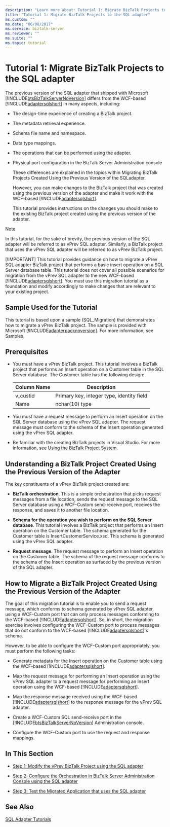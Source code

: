 ```yaml
---
description: "Learn more about: Tutorial 1: Migrate BizTalk Projects to the SQL adapter"
title: "Tutorial 1: Migrate BizTalk Projects to the SQL adapter"
ms.custom: ""
ms.date: "06/08/2017"
ms.service: biztalk-server
ms.reviewer: ""
ms.suite: ""
ms.topic: tutorial
---
```

# Tutorial 1: Migrate BizTalk Projects to the SQL adapter
The previous version of the SQL adapter that shipped with Microsoft [!INCLUDE[btsBizTalkServerNoVersion](../../includes/btsbiztalkservernoversion-md.md)] differs from the WCF-based [!INCLUDE[adaptersqlshort](../../includes/adaptersqlshort-md.md)] in many aspects, including:  
  
- The design-time experience of creating a BizTalk project.  
  
- The metadata retrieval experience.  
  
- Schema file name and namespace.  
  
- Data type mappings.  
  
- The operations that can be performed using the adapter.  
  
- Physical port configuration in the BizTalk Server Administration console  
  
  These differences are explained in the topics within Migrating BizTalk Projects Created Using the Previous Version of the SQLadapter.  
  
  However, you can make changes to the BizTalk project that was created using the previous version of the adapter and make it work with the WCF-based [!INCLUDE[adaptersqlshort](../../includes/adaptersqlshort-md.md)].  
  
  This tutorial provides instructions on the changes you should make to the existing BizTalk project created using the previous version of the adapter.  
  
> [!NOTE]
>  In this tutorial, for the sake of brevity, the previous version of the SQL adapter will be referred to as vPrev SQL adapter. Similarly, a BizTalk project that uses the vPrev SQL adapter will be referred to as vPrev BizTalk project.  
> 
> [!IMPORTANT]
>  This tutorial provides guidance on how to migrate a vPrev SQL adapter BizTalk project that performs a basic insert operation on a SQL Server database table. This tutorial does not cover all possible scenarios for migration from the vPrev SQL adapter to the new WCF-based [!INCLUDE[adaptersqlshort](../../includes/adaptersqlshort-md.md)]. You must use this migration tutorial as a foundation and modify accordingly to make changes that are relevant to your existing project.  
  
## Sample Used for the Tutorial  
 This tutorial is based upon a sample (SQL_Migration) that demonstrates how to migrate a vPrev BizTalk project. The sample is provided with Microsoft [!INCLUDE[adapterpacknoversion](../../includes/adapterpacknoversion-md.md)]. For more information, see Samples.  
  
## Prerequisites  
  
-   You must have a vPrev BizTalk project. This tutorial involves a BizTalk project that performs an Insert operation on a Customer table in the SQL Server database. The Customer table has the following design:  
  
    |Column Name|Description|  
    |-----------------|-----------------|  
    |v_custid|Primary key, integer type, identity field|  
    |Name|nchar(10) type|  
  
-   You must have a request message to perform an Insert operation on the SQL Server database using the vPrev SQL adapter. The request message must conform to the schema of the Insert operation generated using the vPrev SQL adapter.  
  
-   Be familiar with the creating BizTalk projects in Visual Studio. For more information, see [Using the BizTalk Project System](../../core/using-the-biztalk-project-system.md).
  
## Understanding a BizTalk Project Created Using the Previous Version of the Adapter  
 The key constituents of a vPrev BizTalk project created are:  
  
-   **BizTalk orchestration**. This is a simple orchestration that picks request messages from a file location, sends the request message to the SQL Server database using a WCF-Custom send-receive port, receives the response, and saves it to another file location.  
  
-   **Schema for the operation you wish to perform on the SQL Server database**. This tutorial involves a BizTalk project that performs an Insert operation on the Customer table. The schema generated for the Customer table is InsertCustomerService.xsd. This schema is generated using the vPrev SQL adapter.  
  
-   **Request message**. The request message to perform an Insert operation on the Customer table. The schema of the request message conforms to the schema of the Insert operation as surfaced by the previous version of the SQL adapter.  
  
## How to Migrate a BizTalk Project Created Using the Previous Version of the Adapter  
 The goal of this migration tutorial is to enable you to send a request message, which conforms to schema generated by vPrev SQL adapter, using a WCF-Custom port that can only process messages conforming to the WCF-based [!INCLUDE[adaptersqlshort](../../includes/adaptersqlshort-md.md)]. So, in short, the migration exercise involves configuring the WCF-Custom port to process messages that do not conform to the WCF-based [!INCLUDE[adaptersqlshort](../../includes/adaptersqlshort-md.md)]'s schema.  
  
 However, to be able to configure the WCF-Custom port appropriately, you must perform the following tasks:  
  
- Generate metadata for the Insert operation on the Customer table using the WCF-based [!INCLUDE[adaptersqlshort](../../includes/adaptersqlshort-md.md)].  
  
- Map the request message for performing an Insert operation using the vPrev SQL adapter to a request message for performing an Insert operation using the WCF-based [!INCLUDE[adaptersqlshort](../../includes/adaptersqlshort-md.md)].  
  
- Map the response message received using the WCF-based [!INCLUDE[adaptersqlshort](../../includes/adaptersqlshort-md.md)] to the response message for the vPrev SQL adapter.  
  
- Create a WCF-Custom SQL send-receive port in the [!INCLUDE[btsBizTalkServerNoVersion](../../includes/btsbiztalkservernoversion-md.md)] Administration console.  
  
- Configure the WCF-Custom port to use the request and response mappings.  
  
## In This Section  
  
-   [Step 1: Modify the vPrev BizTalk Project using the SQL adapter](../../adapters-and-accelerators/adapter-sql/step-1-modify-the-vprev-biztalk-project-using-the-sql-adapter.md)  
  
-   [Step 2: Configure the Orchestration in BizTalk Server Administration Console using the SQL adapter](../../adapters-and-accelerators/adapter-sql/step-2-configure-the-orchestration-to-use-the-sql-adapter-in-biztalk-server.md)  
  
-   [Step 3: Test the Migrated Application that uses the SQL adapter](../../adapters-and-accelerators/adapter-sql/step-3-test-the-migrated-application-that-uses-the-sql-adapter.md)  
  
## See Also  
 [SQL Adapter Tutorials](../../adapters-and-accelerators/adapter-sql/sql-adapter-tutorials.md)
